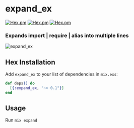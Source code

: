 # expand_ex
[![Hex.pm](https://img.shields.io/hexpm/v/expand_ex.svg?maxAge=2592000)](https://hex.pm/packages/expand_ex)
[![Hex.pm](https://img.shields.io/hexpm/dt/expand_ex.svg?maxAge=2592000)](https://hex.pm/packages/expand_ex)
[![Hex.pm](https://img.shields.io/hexpm/l/expand_ex.svg?maxAge=2592000)](https://hex.pm/packages/expand_ex)
### Expands import | require | alias into multiple lines


![expand_ex](https://user-images.githubusercontent.com/215710/193811269-079836cd-429d-465f-be22-0b2fe8b732d1.png)

## Hex Installation

Add `expand_ex` to your list of dependencies in `mix.exs`:

```elixir
def deps() do
  [{:expand_ex, "~> 0.1"}]
end
```

## Usage

Run `mix expand`

